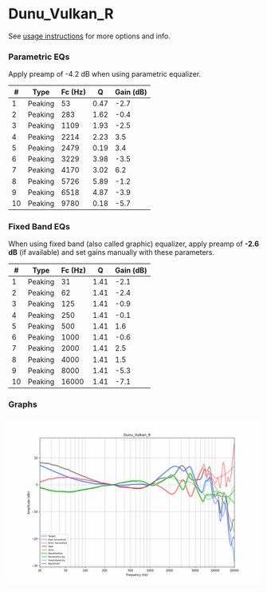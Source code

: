 # Dunu_Vulkan_R
See [usage instructions](https://github.com/jaakkopasanen/AutoEq#usage) for more options and info.

### Parametric EQs
Apply preamp of -4.2 dB when using parametric equalizer.

|   # | Type    |   Fc (Hz) |    Q |   Gain (dB) |
|-----|---------|-----------|------|-------------|
|   1 | Peaking |        53 | 0.47 |        -2.7 |
|   2 | Peaking |       283 | 1.62 |        -0.4 |
|   3 | Peaking |      1109 | 1.93 |        -2.5 |
|   4 | Peaking |      2214 | 2.23 |         3.5 |
|   5 | Peaking |      2479 | 0.19 |         3.4 |
|   6 | Peaking |      3229 | 3.98 |        -3.5 |
|   7 | Peaking |      4170 | 3.02 |         6.2 |
|   8 | Peaking |      5726 | 5.89 |        -1.2 |
|   9 | Peaking |      6518 | 4.87 |        -3.9 |
|  10 | Peaking |      9780 | 0.18 |        -5.7 |

### Fixed Band EQs
When using fixed band (also called graphic) equalizer, apply preamp of **-2.6 dB** (if available) and set gains manually with these parameters.

|   # | Type    |   Fc (Hz) |    Q |   Gain (dB) |
|-----|---------|-----------|------|-------------|
|   1 | Peaking |        31 | 1.41 |        -2.1 |
|   2 | Peaking |        62 | 1.41 |        -2.4 |
|   3 | Peaking |       125 | 1.41 |        -0.9 |
|   4 | Peaking |       250 | 1.41 |        -0.1 |
|   5 | Peaking |       500 | 1.41 |         1.6 |
|   6 | Peaking |      1000 | 1.41 |        -0.6 |
|   7 | Peaking |      2000 | 1.41 |         2.5 |
|   8 | Peaking |      4000 | 1.41 |         1.5 |
|   9 | Peaking |      8000 | 1.41 |        -5.3 |
|  10 | Peaking |     16000 | 1.41 |        -7.1 |

### Graphs
![](./Dunu_Vulkan_R.png)

